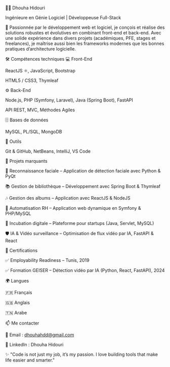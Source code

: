 👩‍💻 Dhouha Hidouri

Ingénieure en Génie Logiciel | Développeuse Full-Stack

🚀 Passionnée par le développement web et logiciel, je conçois et réalise des solutions robustes et évolutives en combinant front-end et back-end.
Avec une solide expérience dans divers projets (académiques, PFE, stages et freelances), je maîtrise aussi bien les frameworks modernes que les bonnes pratiques d’architecture logicielle.

🛠️ Compétences techniques
💻 Front-End

ReactJS ⚛️, JavaScript, Bootstrap

HTML5 / CSS3, Thymleaf

⚙️ Back-End

Node.js, PHP (Symfony, Laravel), Java (Spring Boot), FastAPI

API REST, MVC, Méthodes Agiles

🗄️ Bases de données

MySQL, PL/SQL, MongoDB

🔧 Outils

Git & GitHub, NetBeans, IntelliJ, VS Code

📂 Projets marquants

🤖 Reconnaissance faciale – Application de détection faciale avec Python & PyQt

📚 Gestion de bibliothèque – Développement avec Spring Boot & Thymleaf

🎶 Gestion des albums – Application avec ReactJS & NodeJS

👔 Automatisation RH – Application web dynamique en Symfony & PHP/MySQL

🚀 Incubation digitale – Plateforme pour startups (Java, Servlet, MySQL)

🛡️ IA & Vidéo surveillance – Optimisation de flux vidéo par IA, FastAPI & React

📜 Certifications

✅ Employability Readiness – Tunis, 2019

✅ Formation GEISER – Détection vidéo par IA (Python, React, FastAPI), 2024

🌍 Langues

🇫🇷 Français

🇬🇧 Anglais

🇹🇳 Arabe

📫 Me contacter

📧 Email : dhouhahdd@gmail.com

🔗 LinkedIn : Dhouha Hidouri

✨ "Code is not just my job, it’s my passion. I love building tools that make life easier and smarter."
